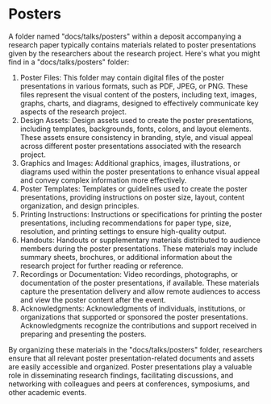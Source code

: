 # Posters

A folder named "docs/talks/posters" within a deposit accompanying a research paper typically contains materials related to poster presentations given by the researchers about the research project. Here's what you might find in a "docs/talks/posters" folder:

1. Poster Files: This folder may contain digital files of the poster presentations in various formats, such as PDF, JPEG, or PNG. These files represent the visual content of the posters, including text, images, graphs, charts, and diagrams, designed to effectively communicate key aspects of the research project.
2. Design Assets: Design assets used to create the poster presentations, including templates, backgrounds, fonts, colors, and layout elements. These assets ensure consistency in branding, style, and visual appeal across different poster presentations associated with the research project.
3. Graphics and Images: Additional graphics, images, illustrations, or diagrams used within the poster presentations to enhance visual appeal and convey complex information more effectively.
4. Poster Templates: Templates or guidelines used to create the poster presentations, providing instructions on poster size, layout, content organization, and design principles.
5. Printing Instructions: Instructions or specifications for printing the poster presentations, including recommendations for paper type, size, resolution, and printing settings to ensure high-quality output.
6. Handouts: Handouts or supplementary materials distributed to audience members during the poster presentations. These materials may include summary sheets, brochures, or additional information about the research project for further reading or reference.
7. Recordings or Documentation: Video recordings, photographs, or documentation of the poster presentations, if available. These materials capture the presentation delivery and allow remote audiences to access and view the poster content after the event.
8. Acknowledgments: Acknowledgments of individuals, institutions, or organizations that supported or sponsored the poster presentations. Acknowledgments recognize the contributions and support received in preparing and presenting the posters.

By organizing these materials in the "docs/talks/posters" folder, researchers ensure that all relevant poster presentation-related documents and assets are easily accessible and organized. Poster presentations play a valuable role in disseminating research findings, facilitating discussions, and networking with colleagues and peers at conferences, symposiums, and other academic events.
